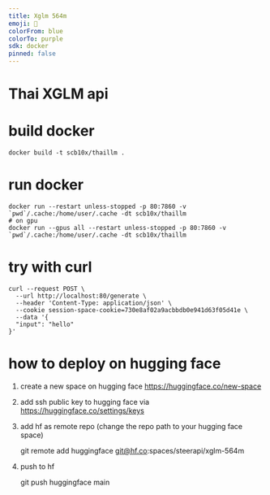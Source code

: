 ```yaml
---
title: Xglm 564m
emoji: 🦀
colorFrom: blue
colorTo: purple
sdk: docker
pinned: false
---
```


# Thai XGLM api

# build docker

    docker build -t scb10x/thaillm .

# run docker
    
    docker run --restart unless-stopped -p 80:7860 -v `pwd`/.cache:/home/user/.cache -dt scb10x/thaillm
    # on gpu
    docker run --gpus all --restart unless-stopped -p 80:7860 -v `pwd`/.cache:/home/user/.cache -dt scb10x/thaillm

# try with curl

    curl --request POST \
      --url http://localhost:80/generate \
      --header 'Content-Type: application/json' \
      --cookie session-space-cookie=730e8af02a9acbbdb0e941d63f05d41e \
      --data '{
      "input": "hello"
    }'

# how to deploy on hugging face
1. create a new space on hugging face https://huggingface.co/new-space
2. add ssh public key to hugging face via https://huggingface.co/settings/keys
3. add hf as remote repo (change the repo path to your hugging face space)

    git remote add huggingface git@hf.co:spaces/steerapi/xglm-564m

4. push to hf

    git push huggingface main
